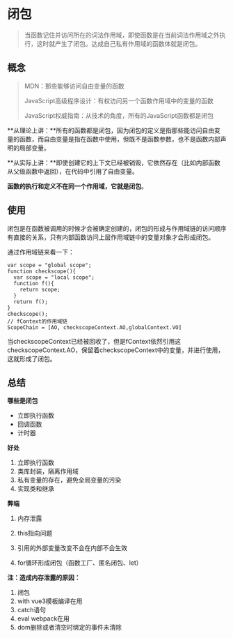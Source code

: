 # 闭包

> 当函数记住并访问所在的词法作用域，即使函数是在当前词法作用域之外执行，这时就产生了闭包。达成自己私有作用域的函数体就是闭包。

## **概念**

> MDN：那些能够访问自由变量的函数
>
> JavaScript高级程序设计：有权访问另一个函数作用域中的变量的函数
>
> JavaScript权威指南：从技术的角度，所有的JavaScript函数都是闭包

**从理论上讲：**所有的函数都是闭包，因为闭包的定义是指那些能访问自由变量的函数，而自由变量是指在函数中使用，但既不是函数参数，也不是函数内部声明的局部变量。

**从实际上讲：**即使创建它的上下文已经被销毁，它依然存在（比如内部函数从父级函数中返回），在代码中引用了自由变量。

**函数的执行和定义不在同一个作用域，它就是闭包**。

## **使用**

闭包是在函数被调用的时候才会被确定创建的，闭包的形成与作用域链的访问顺序有直接的关系，只有内部函数访问上层作用域链中的变量对象才会形成闭包。

通过作用域链来看一下：

```
var scope = "global scope";
function checkscope(){
  var scope = "local scope";
  function f(){
    return scope;
  }
  return f();
}
checkscope();
// fContext的作用域链
ScopeChain = [AO, checkscopeContext.AO,globalContext.VO]
```

当checkscopeContext已经被回收了，但是fContext依然引用这checkscopeContext.AO，保留着checkscopeContext中的变量，并进行使用，这就形成了闭包。

## 总结

**哪些是闭包**

* 立即执行函数
* 回调函数
* 计时器

**好处**

1. 立即执行函数
1. 类库封装，隔离作用域
1. 私有变量的存在，避免全局变量的污染
1. 实现类和继承

**弊端**

1. 内存泄露

1. this指向问题

1. 引用的外部变量改变不会在内部不会生效

1. for循环形成闭包（函数工厂、匿名闭包、let）

**注：造成内存泄露的原因：**

1. 闭包
1. with  vue3模板编译在用
1. catch语句
1. eval  webpack在用
1. dom删除或者清空时绑定的事件未清除

